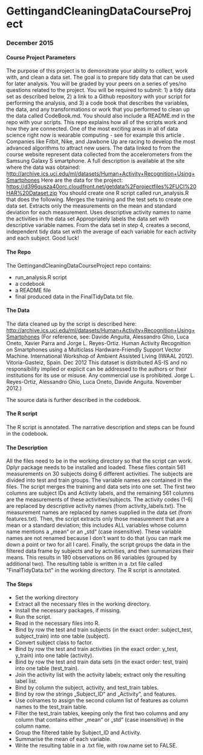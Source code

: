 # GettingandCleaningDataCourseProject
### December 2015

#### Course Project Parameters
The purpose of this project is to demonstrate your ability to collect, work with, and clean a data set. The goal is to prepare tidy data that can be used for later analysis. You will be graded by your peers on a series of yes/no questions related to the project. You will be required to submit: 1) a tidy data set as described below, 2) a link to a Github repository with your script for performing the analysis, and 3) a code book that describes the variables, the data, and any transformations or work that you performed to clean up the data called CodeBook.md. You should also include a README.md in the repo with your scripts. This repo explains how all of the scripts work and how they are connected.
One of the most exciting areas in all of data science right now is wearable computing - see for example this article . Companies like Fitbit, Nike, and Jawbone Up are racing to develop the most advanced algorithms to attract new users. The data linked to from the course website represent data collected from the accelerometers from the Samsung Galaxy S smartphone. A full description is available at the site where the data was obtained:
http://archive.ics.uci.edu/ml/datasets/Human+Activity+Recognition+Using+Smartphones
Here are the data for the project:
https://d396qusza40orc.cloudfront.net/getdata%2Fprojectfiles%2FUCI%20HAR%20Dataset.zip
You should create one R script called run_analysis.R that does the following. Merges the training and the test sets to create one data set. Extracts only the measurements on the mean and standard deviation for each measurement. Uses descriptive activity names to name the activities in the data set Appropriately labels the data set with descriptive variable names. From the data set in step 4, creates a second, independent tidy data set with the average of each variable for each activity and each subject.
Good luck!

#### The Repo
The GettingandCleaningDataCourseProject repo contains:
-	run_analysis.R script
-	a codebook 
-	a README file
-	final produced data in the FinalTidyData.txt file.

#### The Data

The data cleaned up by the script is described here: http://archive.ics.uci.edu/ml/datasets/Human+Activity+Recognition+Using+Smartphones
(For reference, see: Davide Anguita, Alessandro Ghio, Luca Oneto, Xavier Parra and Jorge L. Reyes-Ortiz. Human Activity Recognition on Smartphones using a Multiclass Hardware-Friendly Support Vector Machine. International Workshop of Ambient Assisted Living (IWAAL 2012). Vitoria-Gasteiz, Spain. Dec 2012 This dataset is distributed AS-IS and no responsibility implied or explicit can be addressed to the authors or their institutions for its use or misuse. Any commercial use is prohibited. Jorge L. Reyes-Ortiz, Alessandro Ghio, Luca Oneto, Davide Anguita. November 2012.)

The source data is further described in the codebook.

#### The R script 

The R script is annotated. The narrative description and steps can be found in the codebook.

#### The Description
All the files need to be in the working directory so that the script can work. Dplyr package needs to be installed and loaded. These files contain 561 measurements on 30 subjects doing 6 different activities. The subjects are divided into test and train groups. The variable names are contained in the files. The script merges the training and data sets into one set. The first two columns are subject IDs and Activity labels, and the remaining 561 columns are the measurements of these activities/subjects. The activity codes (1-6) are replaced by descriptive activity names (from activity_labels.txt). The measurement names are replaced by names supplied in the data set (from features.txt). Then, the script extracts only those measurement that are a mean or a standard deviation; this includes ALL variables whose column name mentions a „mean“ or an „std“ (case insensitive). These variable names are not renamed because I don't want to do that (you can mark me down a point or two for all I care). Finally, the script groups the data in the filtered data frame by subjects and by activities, and then summarizes their means. This results in 180 observations on 86 variables (grouped by additional two). The resulting table is written in a .txt file called "FinalTidyData.txt" in the working directory.
The R script is annotated.

#### The Steps
- Set the working directory
-	Extract all the necessary files in the working directory.
-	Install the necessary packages, if missing.
-	Run the script.
-	Read in the necessary files into R.
-	Bind by row the test and train subjects (in the exact order: subject_test, subject_train) into one table (subject).
-	Convert subject class to factor.
-	Bind by row the test and train activities (in the exact order: y_test, y_train) into one table (activity).
-	Bind by row the test and train data sets (in the exact order: test, train) into one table (test_train).
-	Join the activity list with the activity labels; extract only the resulting label list.
-	Bind by column the subject, activity, and test_train tables.
-	Bind by row the strings „Subject_ID“ and „Activity“, and features.
-	Use colnames to assign the second column list of features as column names to the test_train table.
-	 Filter the test_train tables, keeping only the first two columns and any column that contains either „mean“ or „std“ (case insensitive) in the column name.
-	Group the filtered table by Subject_ID and Activity.
-	Summarise the mean of each variable.
-	Write the resulting table in a .txt file, with row.name set to FALSE.



